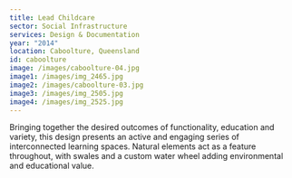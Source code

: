 ```yaml
---
title: Lead Childcare
sector: Social Infrastructure
services: Design & Documentation
year: "2014"
location: Caboolture, Queensland
id: caboolture
image: /images/caboolture-04.jpg
image1: /images/img_2465.jpg
image2: /images/caboolture-03.jpg
image3: /images/img_2505.jpg
image4: /images/img_2525.jpg
---
```


Bringing together the desired outcomes of functionality, education
and variety, this design presents an active and engaging series of
interconnected learning spaces. Natural elements act as a feature throughout,
with swales and a custom water wheel adding environmental and educational
value.
